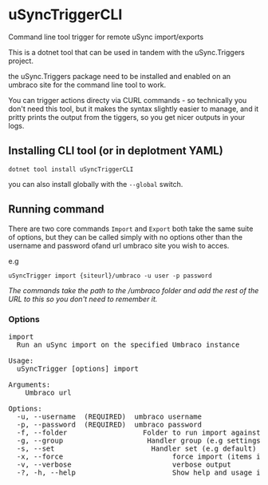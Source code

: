 # uSyncTriggerCLI 

Command line tool trigger for remote uSync import/exports

This is a dotnet tool that can be used in tandem with the uSync.Triggers project.

the uSync.Triggers package need to be installed and enabled on an umbraco site for the command line tool to work.

You can trigger actions directy via CURL commands - so technically you don't need this tool, but it makes the syntax 
slightly easier to manage, and it pritty prints the output from the tiggers, so you get nicer outputs in your logs. 

## Installing CLI tool (or in deplotment YAML)

```
dotnet tool install uSyncTriggerCLI 
```

you can also install globally with the `--global` switch.

## Running command 

There are two core commands `Import` and `Export` both take the same suite of options, but they can be called simply with no options other than the username and password ofand url umbraco site you wish to acces.

e.g 
```
uSyncTrigger import {siteurl}/umbraco -u user -p password 
```
_The commands take the path to the /umbraco folder and add the rest of the URL to this so you don't need to remember it._


### Options

<pre>
import
  Run an uSync import on the specified Umbraco instance

Usage:
  uSyncTrigger [options] import <url>

Arguments:
  <url>  Umbraco url

Options:
  -u, --username <username> (REQUIRED)  umbraco username
  -p, --password <password> (REQUIRED)  umbraco password
  -f, --folder <folder>                 Folder to run import against
  -g, --group <group>                   Handler group (e.g settings, content)
  -s, --set <set>                      Handler set (e.g default)
  -x, --force                          force import (items imported even if there is no change)
  -v, --verbose                        verbose output
  -?, -h, --help                       Show help and usage information# uSyncTriggerCLI
</pre>
